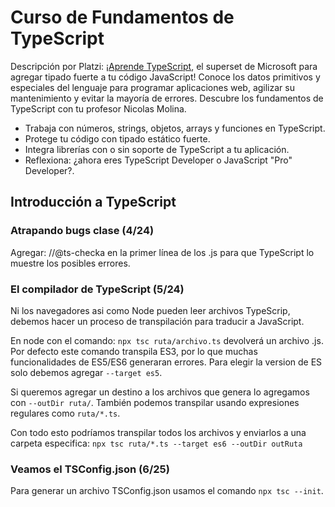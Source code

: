 # Curso de Fundamentos de TypeScript

Descripción por Platzi:
[¡Aprende TypeScript](https://platzi.com/cursos/typescript/), el superset de Microsoft para agregar tipado fuerte a tu código JavaScript! Conoce los datos primitivos y especiales del lenguaje para programar aplicaciones web, agilizar su mantenimiento y evitar la mayoría de errores. Descubre los fundamentos de TypeScript con tu profesor Nicolas Molina.

- Trabaja con números, strings, objetos, arrays y funciones en TypeScript.
- Protege tu código con tipado estático fuerte.
- Integra librerías con o sin soporte de TypeScript a tu aplicación.
- Reflexiona: ¿ahora eres TypeScript Developer o JavaScript "Pro" Developer?.

## Introducción a TypeScript

### Atrapando bugs clase (4/24)

Agregar: //@ts-checka en la primer línea de los .js para que TypeScript lo muestre los posibles errores.

### El compilador de TypeScript (5/24)

Ni los navegadores asi como Node pueden leer archivos TypeScrip, debemos hacer un proceso de transpilación para traducir a JavaScript.

En node con el comando:
`npx tsc ruta/archivo.ts` devolverá un archivo .js.
Por defecto este comando transpila ES3, por lo que muchas funcionalidades de ES5/ES6 generaran errores. Para elegir la version de ES solo debemos agregar `--target es5`.

Si queremos agregar un destino a los archivos que genera lo agregamos con `--outDir ruta/`.
También podemos transpilar usando expresiones regulares como `ruta/*.ts`.

Con todo esto podríamos transpilar todos los archivos y enviarlos a una carpeta especifica:
`npx tsc ruta/*.ts --target es6 --outDir outRuta`

### Veamos el TSConfig.json (6/25)

Para generar un archivo TSConfig.json usamos el comando `npx tsc --init`.
